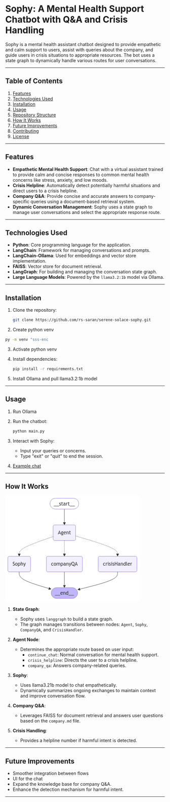 # Sophy: A Mental Health Support Chatbot with Q&A and Crisis Handling

Sophy is a mental health assistant chatbot designed to provide empathetic and calm support to users, assist with queries about the company, and guide users in crisis situations to appropriate resources. The bot uses a state graph to dynamically handle various routes for user conversations.

---

## Table of Contents

1. [Features](#features)
2. [Technologies Used](#technologies-used)
3. [Installation](#installation)
4. [Usage](#usage)
5. [Repository Structure](#repository-structure)
6. [How It Works](#how-it-works)
7. [Future Improvements](#future-improvements)
8. [Contributing](#contributing)
9. [License](#license)

---

## Features

- **Empathetic Mental Health Support**: Chat with a virtual assistant trained to provide calm and concise responses to common mental health concerns like stress, anxiety, and low moods.
- **Crisis Helpline**: Automatically detect potentially harmful situations and direct users to a crisis helpline.
- **Company Q&A**: Provide concise and accurate answers to company-specific queries using a document-based retrieval system.
- **Dynamic Conversation Management**: Sophy uses a state graph to manage user conversations and select the appropriate response route.

---

## Technologies Used

- **Python**: Core programming language for the application.
- **LangChain**: Framework for managing conversations and prompts.
- **LangChain-Ollama**: Used for embeddings and vector store implementation.
- **FAISS**: Vector store for document retrieval.
- **LangGraph**: For building and managing the conversation state graph.
- **Large Language Models**: Powered by the `llama3.2:1b` model via Ollama.

---

## Installation

1. Clone the repository:
   ```bash
   git clone https://github.com/rs-saran/serene-solace-sophy.git
   ```
2. Create python venv
```bash
py -m venv "sss-enc
```

3. Activate python venv

4. Install dependencies:
   ```bash
   pip install -r requirements.txt
   ```

5. Install Ollama and pull llama3.2:1b model

---

## Usage

1. Run Ollama

2. Run the chatbot:
   ```bash
   python main.py
   ```

3. Interact with Sophy:
   - Input your queries or concerns.
   - Type "exit" or "quit" to end the session.

4. [Example chat](./example_chat.txt)

---

## How It Works

![Langgraph Flow](./sophy_state_graph.png)

1. **State Graph**:
   - Sophy uses `langgraph` to build a state graph.
   - The graph manages transitions between nodes: `Agent`, `Sophy`, `CompanyQA`, and `CrisisHandler`.

2. **Agent Node**:
   - Determines the appropriate route based on user input:
     - `continue_chat`: Normal conversation for mental health support.
     - `crisis_helpline`: Directs the user to a crisis helpline.
     - `company_qa`: Answers company-related queries.

3. **Sophy**:
   - Uses llama3.21b model to chat empathetically.
   - Dynamically summarizes ongoing exchanges to maintain context and improve conversation flow.

4. **Company Q&A**:
   - Leverages FAISS for document retrieval and answers user questions based on the `company.md` file.

5. **Crisis Handling**:
   - Provides a helpline number if harmful intent is detected.

---

## Future Improvements

- Smoother integration between flows
- UI for the chat
- Expand the knowledge base for company Q&A.
- Enhance the detection mechanism for harmful intent.

---